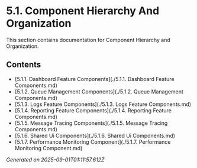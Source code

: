 # 5.1. Component Hierarchy And Organization

This section contains documentation for Component Hierarchy and Organization.

## Contents

- [5.1.1. Dashboard Feature Components](./5.1.1. Dashboard Feature Components.md)
- [5.1.2. Queue Management Components](./5.1.2. Queue Management Components.md)
- [5.1.3. Logs Feature Components](./5.1.3. Logs Feature Components.md)
- [5.1.4. Reporting Feature Components](./5.1.4. Reporting Feature Components.md)
- [5.1.5. Message Tracing Components](./5.1.5. Message Tracing Components.md)
- [5.1.6. Shared Ui Components](./5.1.6. Shared Ui Components.md)
- [5.1.7. Performance Monitoring Component](./5.1.7. Performance Monitoring Component.md)

*Generated on 2025-09-01T01:11:57.612Z*
